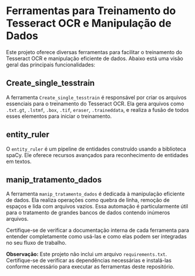# Ferramentas para Treinamento do Tesseract OCR e Manipulação de Dados

Este projeto oferece diversas ferramentas para facilitar o treinamento do Tesseract OCR e manipulação eficiente de dados. Abaixo está uma visão geral das principais funcionalidades:

## Create_single_tesstrain

A ferramenta `Create_single_tesstrain` é responsável por criar os arquivos essenciais para o treinamento do Tesseract OCR. Ela gera arquivos como `.txt.gt`, `.lstmf`, `.box`, `.tif`, `eraser`, `.traineddata`, e realiza a fusão de todos esses elementos para iniciar o treinamento.

## entity_ruler

O `entity_ruler` é um pipeline de entidades construído usando a biblioteca spaCy. Ele oferece recursos avançados para reconhecimento de entidades em textos.

## manip_tratamento_dados

A ferramenta `manip_tratamento_dados` é dedicada à manipulação eficiente de dados. Ela realiza operações como quebra de linha, remoção de espaços e lida com arquivos vazios. Essa automação é particularmente útil para o tratamento de grandes bancos de dados contendo inúmeros arquivos.

Certifique-se de verificar a documentação interna de cada ferramenta para entender completamente como usá-las e como elas podem ser integradas no seu fluxo de trabalho.

**Observação:** Este projeto não inclui um arquivo `requirements.txt`. Certifique-se de verificar as dependências necessárias e instalá-las conforme necessário para executar as ferramentas deste repositório.
